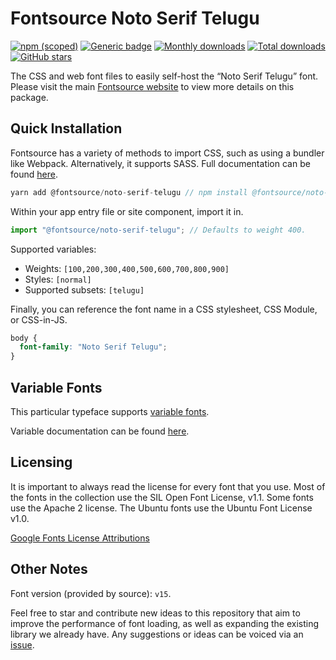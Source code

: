 # Fontsource Noto Serif Telugu

[![npm (scoped)](https://img.shields.io/npm/v/@fontsource/noto-serif-telugu?color=brightgreen)](https://www.npmjs.com/package/@fontsource/noto-serif-telugu) [![Generic badge](https://img.shields.io/badge/fontsource-passing-brightgreen)](https://github.com/fontsource/fontsource) [![Monthly downloads](https://badgen.net/npm/dm/@fontsource/noto-serif-telugu)](https://github.com/fontsource/fontsource) [![Total downloads](https://badgen.net/npm/dt/@fontsource/noto-serif-telugu)](https://github.com/fontsource/fontsource) [![GitHub stars](https://img.shields.io/github/stars/fontsource/fontsource.svg?style=social&label=Star)](https://github.com/fontsource/fontsource/stargazers)

The CSS and web font files to easily self-host the “Noto Serif Telugu” font. Please visit the main [Fontsource website](https://fontsource.org/fonts/noto-serif-telugu) to view more details on this package.

## Quick Installation

Fontsource has a variety of methods to import CSS, such as using a bundler like Webpack. Alternatively, it supports SASS. Full documentation can be found [here](https://fontsource.org/docs/introduction).

```javascript
yarn add @fontsource/noto-serif-telugu // npm install @fontsource/noto-serif-telugu
```

Within your app entry file or site component, import it in.

```javascript
import "@fontsource/noto-serif-telugu"; // Defaults to weight 400.
```

Supported variables:

- Weights: `[100,200,300,400,500,600,700,800,900]`
- Styles: `[normal]`
- Supported subsets: `[telugu]`

Finally, you can reference the font name in a CSS stylesheet, CSS Module, or CSS-in-JS.

```css
body {
  font-family: "Noto Serif Telugu";
}
```

## Variable Fonts

This particular typeface supports [variable fonts](https://developer.mozilla.org/en-US/docs/Web/CSS/CSS_Fonts/Variable_Fonts_Guide).

Variable documentation can be found [here](https://fontsource.org/docs/variable-fonts).

## Licensing

It is important to always read the license for every font that you use.
Most of the fonts in the collection use the SIL Open Font License, v1.1. Some fonts use the Apache 2 license. The Ubuntu fonts use the Ubuntu Font License v1.0.

[Google Fonts License Attributions](https://fonts.google.com/attribution)

## Other Notes

Font version (provided by source): `v15`.

Feel free to star and contribute new ideas to this repository that aim to improve the performance of font loading, as well as expanding the existing library we already have. Any suggestions or ideas can be voiced via an [issue](https://github.com/fontsource/fontsource/issues).
